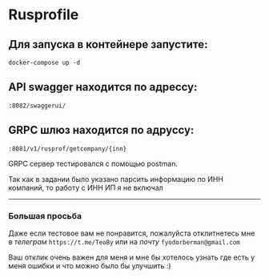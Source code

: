 # Rusprofile

## Для запуска в контейнере запустите:
```docker-compose up -d```
## API swagger находится по адрессу:
```:8082/swaggerui/```
## GRPC шлюз находится по адруссу:
```:8081/v1/rusprof/getcompany/{inn}```

GRPC сервер тестировался с помощью postman.

Так как в задании было указано парсить информацию по ИНН компаний, то работу с ИНН ИП я не включал

***
### Большая просьба

Даже если тестовое вам не понравится, пожалуйста отклитнетесь мне в *телеграм* ```https://t.me/TeoBy``` или на *почту* ```fyodorberman@gmail.com```

Ваш отклик очень важен для меня и мне бы хотелось узнать где есть у меня ошибки и что можно было бы улучшить :)

